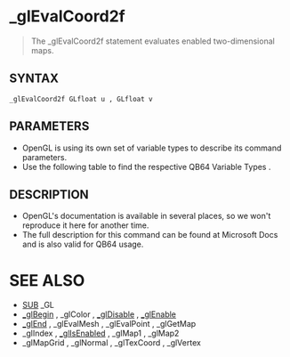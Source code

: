 # _glEvalCoord2f
> The _glEvalCoord2f statement evaluates enabled two-dimensional maps.

## SYNTAX
`_glEvalCoord2f GLfloat u , GLfloat v`

## PARAMETERS
* OpenGL is using its own set of variable types to describe its command parameters.
* Use the following table to find the respective QB64 Variable Types .


## DESCRIPTION
* OpenGL's documentation is available in several places, so we won't reproduce it here for another time.
* The full description for this command can be found at Microsoft Docs and is also valid for QB64 usage.


# SEE ALSO
* [SUB](SUB.md) _GL
* [_glBegin](_glBegin.md) , _glColor , [_glDisable](_glDisable.md) , [_glEnable](_glEnable.md)
* [_glEnd](_glEnd.md) , _glEvalMesh , _glEvalPoint , _glGetMap
* _glIndex , [_glIsEnabled](_glIsEnabled.md) , _glMap1 , _glMap2
* _glMapGrid , _glNormal , _glTexCoord , _glVertex

